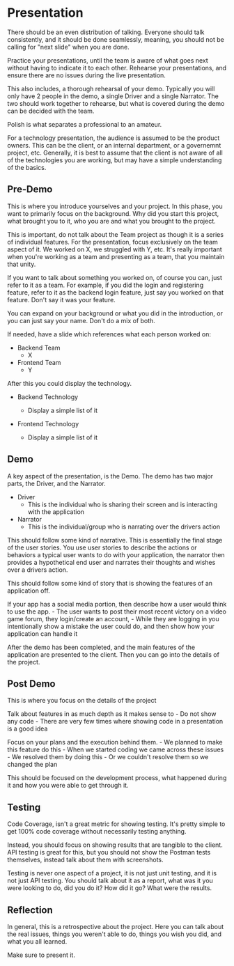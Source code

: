 # Presentation

There should be an even distribution of talking. Everyone should talk consistently, and it should be done seamlessly, meaning, you should not be calling for "next slide" when you are done.

Practice your presentations, until the team is aware of what goes next without having to indicate it to each other. Rehearse your presentations, and ensure there are no issues during the live presentation.

This also includes, a thorough rehearsal of your demo. Typically you will only have 2 people in the demo, a single Driver and a single Narrator. The two should work together to rehearse, but what is covered during the demo can be decided with the team. 

Polish is what separates a professional to an amateur. 

For a technology presentation, the audience is assumed to be the product owners. This can be the client, or an internal department, or a governemnt project, etc. Generally, it is best to assume that the client is not aware of all of the technologies you are working, but may have a simple understanding of the basics.

## Pre-Demo

This is where you introduce yourselves and your project. In this phase, you want to primarily focus on the background. Why did you start this project, what brought you to it, who you are and what you brought to the project.

This is important, do not talk about the Team project as though it is a series of individual features. For the presentation, focus exclusively on the team aspect of it. We worked on X, we struggled with Y, etc. It's really important when you're working as a team and presenting as a team, that you maintain that unity.

If you want to talk about something you worked on, of course you can, just refer to it as a team. For example, if you did the login and registering feature, refer to it as the backend login feature, just say you worked on that feature. Don't say it was your feature. 

You can expand on your background or what you did in the introduction, or you can just say your name. Don't do a mix of both. 

If needed, have a slide which references what each person worked on:

- Backend Team
    - X
- Frontend Team
    - Y

After this you could display the technology.

- Backend Technology
    - Display a simple list of it

- Frontend Technology
    - Display a simple list of it

## Demo

A key aspect of the presentation, is the Demo. The demo has two major parts, the Driver, and the Narrator.

- Driver
    - This is the individual who is sharing their screen and is interacting with the application
- Narrator
    - This is the individual/group who is narrating over the drivers action

This should follow some kind of narrative. This is essentially the final stage of the user stories. You use user stories to describe the actions or behaviors a typical user wants to do with your application, the narrator then provides a hypothetical end user and narrates their thoughts and wishes over a drivers action.

This should follow some kind of story that is showing the features of an application off.

If your app has a social media portion, then describe how a user would think to use the app.
    - The user wants to post their most recent victory on a video game forum, they login/create an account,
        - While they are logging in you intentionally show a mistake the user could do, and then show how your application can handle it


After the demo has been completed, and the main features of the application are presented to the client. Then you can go into the details of the project.


## Post Demo

This is where you focus on the details of the project

Talk about features in as much depth as it makes sense to
    - Do not show any code
    - There are very few times where showing code in a presentation is a good idea

Focus on your plans and the execution behind them.
    - We planned to make this feature do this
        - When we started coding we came across these issues
        - We resolved them by doing this
            - Or we couldn't resolve them so we changed the plan

This should be focused on the development process, what happened during it and how you were able to get through it.


## Testing

Code Coverage, isn't a great metric for showing testing. It's pretty simple to get 100% code coverage without necessarily testing anything.

Instead, you should focus on showing results that are tangible to the client. API testing is great for this, but you should not show the Postman tests themselves, instead talk about them with screenshots.

Testing is never one aspect of a project, it is not just unit testing, and it is not just API testing. You should talk about it as a report, what was it you were looking to do, did you do it? How did it go? What were the results.


## Reflection

In general, this is a retrospective about the project. Here you can talk about the real issues, things you weren't able to do, things you wish you did, and what you all learned.

Make sure to present it.




